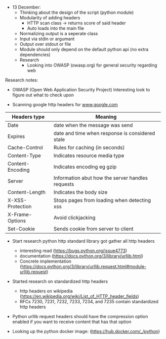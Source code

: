 * 13 December:
    - Thinking about the design of the script (python module)
    - Modularity of adding headers
        - HTTP scan class -> returns score of said header
        - Auto loads into the main file
    - Normalizing output is a seperate class
    - Input via stdin or argumant
    - Output over stdout or file
    - Module should only depend on the default python api (no extra dependencies)
    - Research
        - Looking into OWASP (owasp.org) for general security regarding web

Research notes:
* OWASP (Open Web Application Security Project) Interesting look to figure out what to check upon

* Scanning google http headers for www.google.com

| Headers type     | Meaning                                          |
|------------------|--------------------------------------------------|
| Date             | date when the message was send                   |
| Expires          | date and time when response is considered stale  |
| Cache-Control    | Rules for caching (in seconds)                   |
| Content-Type     | Indicates resource media type                    |
| Content-Encoding | Indicates encoding eg gzip                       |
| Server           | Information abut how the server handles requests |
| Content-Length   | Indicates the body size                          |
| X-XSS-Protection | Stops pages from loading when detecting xss      |
| X-Frame-Options  | Avoid clickjacking                               |
| Set-Cookie       | Sends cookie from server to client               |

* Start research python http standard library got gather all http headers
    - interesting read (https://bugs.python.org/issue4773)
    - documentation (https://docs.python.org/3/library/urllib.html)
    - Concrete implementation (https://docs.python.org/3/library/urllib.request.html#module-urllib.request)
* Started research on standardized http headers
    - http headers on wikipedia (https://en.wikipedia.org/wiki/List_of_HTTP_header_fields)
    - RFCs 7230, 7231, 7232, 7233, 7234, and 7235 contain standardized http headers
* Python urllib request headers should have the compression option enabled if you want to receive content that has that option

* Looking up the python docker image: (https://hub.docker.com/_/python)
